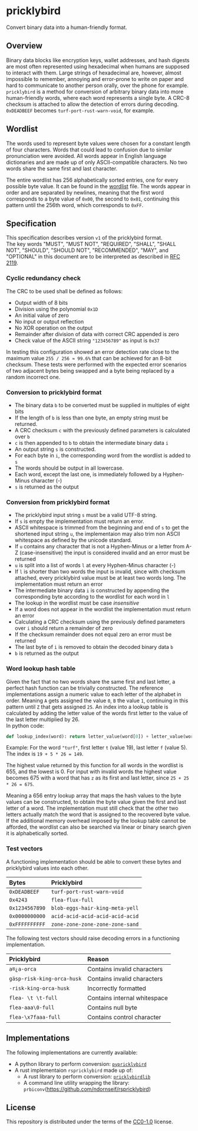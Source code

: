 # pricklybird
Convert binary data into a human-friendly format.

## Overview

Binary data blocks like encryption keys, wallet addresses, and hash digests are most 
often represented using hexadecimal when humans are supposed to interact with them. 
Large strings of hexadecimal are, however, almost impossible to remember, 
annoying and error-prone to write on paper and hard to communicate to another person orally, 
over the phone for example.   
`pricklybird` is a method for conversion of arbitrary binary data into more
human-friendly words, where each word represents a single byte. A CRC-8 checksum is 
attached to allow the detection of errors during decoding.  
`0xDEADBEEF` becomes `turf-port-rust-warn-void`, for example.

## Wordlist

The words used to represent byte values were chosen for a constant length of
four characters. Words that could lead to confusion due to similar pronunciation were avoided. 
All words appear in English language dictionaries and are made up of only ASCII-compatible
characters. No two words share the same first and last character. 

The entire wordlist has 256 alphabetically sorted entries, one for every possible byte value.
It can be found in the [wordlist](wordlist.txt) file. 
The words appear in order and are separated by newlines, 
meaning that the first word corresponds to a byte value of `0x00`, the second to `0x01`, 
continuing this pattern until the 256th word, which corresponds to `0xFF`.

## Specification

This specification describes version `v1` of the pricklybird format.  
The key words "MUST", "MUST NOT", "REQUIRED", "SHALL", "SHALL
NOT", "SHOULD", "SHOULD NOT", "RECOMMENDED",  "MAY", and
"OPTIONAL" in this document are to be interpreted as described in
[RFC 2119](https://www.rfc-editor.org/rfc/rfc2119).

### Cyclic redundancy check

The CRC to be used shall be defined as follows:  

- Output width of 8 bits
- Division using the polynomial `0x1D`
- An initial value of zero
- No input or output reflection
- No XOR operation on the output
- Remainder after division of data with correct CRC appended is zero
- Check value of the ASCII string `"123456789"` as input is `0x37`

In testing this configuration showed an error detection rate close to the maximum
value `255 / 256 ≈ 99.6%` that can be achieved for an 8-bit checksum. 
These tests were performed with the expected error scenarios of two adjacent bytes being swapped and a byte being replaced by a random incorrect one. 

### Conversion to pricklybird format

- The binary data `b` to be converted must be supplied in multiples of eight bits
- If the length of `b` is less than one byte, an empty string must be returned.
- A CRC checksum `c` with the previously defined parameters is calculated over `b`
- `c` is then appended to `b` to obtain the intermediate binary data `i`
- An output string `s` is constructed.
- For each byte in `i`, the corresponding word from the wordlist is added to `s`
- The words should be output in all lowercase.
- Each word, except the last one, is immediately followed by a Hyphen-Minus character (-)
- `s` is returned as the output

### Conversion from pricklybird format

- The pricklybird input string `s` must be a valid UTF-8 string.
- If `s` is empty the implementation must return an error.
- ASCII whitespace is trimmed from the beginning and end of `s` to get the shortened input string `u`, the implementaion may also trim non ASCII whitespace as defined by the unicode standard.
- If `u` contains any character that is not a Hyphen-Minus or a letter from A-Z (case-insensitive) the input is considered invalid and an error must be returned
- `u` is split into a list of words `l` at every Hyphen-Minus character (-)
- If `l` is shorter than two words the input is invalid, since with checksum attached, every
pricklybird value must be at least two words long. The implementation must return an error
- The intermediate binary data `i` is constructed by appending the corresponding byte
according to the wordlist for each word in `l`
- The lookup in the wordlist must be case *insensitive*
- If a word does not appear in the wordlist the implementation must return an error
- Calculating a CRC checksum using the previously defined parameters over `i` should return a remainder of zero
- If the checksum remainder does not equal zero an error must be returned
- The last byte of `i` is removed to obtain the decoded binary data `b`
- `b` is returned as the output

### Word lookup hash table

Given the fact that no two words share the same first and last letter, a perfect hash function can be
trivially constructed. The reference implementations assign a numeric value to each letter of the alphabet
in order. Meaning `A` gets assigned the value `0`, `B` the value `1`, continuing in this pattern until `Z` that gets assigned `25`.
An index into a lookup table is calculated by adding the letter value of the words first letter to the value of the last letter multiplied by 26.  
In python code:   
```python
def lookup_index(word): return letter_value(word[0]) + letter_value(word[-1]) * 26
```
Example: For the word `"turf"`, first letter `t` (value 19), last letter `f` (value 5). The index is `19 + 5 * 26 = 149`.

The highest value returned by this function for all words in the wordlist is 655, and the lowest is 0.
For input with invalid words the highest value becomes 675 with a word that has `z` as its first and last letter, since `25 + 25 * 26 = 675`. 

Meaning a 656 entry lookup array that maps the hash values to the byte values can be constructed,
to obtain the byte value given the first and last letter of a word. The implementation must still check that the other two letters actually match the word 
that is assigned to the recovered byte value.
If the additional memory overhead imposed by the lookup table cannot be afforded, the wordlist can also be searched via linear
or binary search given it is alphabetically sorted.

### Test vectors

A functioning implementation should be able to convert these bytes and pricklybird values into each other.

| Bytes          | Pricklybird                     |
| :------------- | :------------------------------ |
| `0xDEADBEEF`   | `turf-port-rust-warn-void`      |
| `0x4243`       | `flea-flux-full`                |
| `0x1234567890` | `blob-eggs-hair-king-meta-yell` |
| `0x0000000000` | `acid-acid-acid-acid-acid-acid` |
| `0xFFFFFFFFFF` | `zone-zone-zone-zone-zone-sand` |

The following test vectors should raise decoding errors in a functioning implementation.

| Pricklybird                | Reason                        |
| :------------------------- | :---------------------------- |
| `a®¿a-orca`                | Contains invalid characters   |
| `gäsp-risk-king-orca-husk` | Contains invalid characters   |
| `-risk-king-orca-husk`     | Incorrectly formatted         |
| `flea- \t \t-full`         | Contains internal whitespace  |
| `flea-aaa\0-full`          | Contains null byte            |
| `flea-\x7faaa-full`        | Contains control character    |

## Implementations

The following implementations are currently available:

- A python library to perform conversion: [`pypricklybird`](https://github.com/ndornseif/pypricklybird)
- A rust implementaion `rspricklybird` made up of:
    - A rust library to perform conversion: [`pricklybirdlib`](https://github.com/ndornseif/rspricklybird)
    - A command line utility wrapping the library: `prbiconv`(https://github.com/ndornseif/rspricklybird)


## License

This repository is distributed under the terms of the [CC0-1.0](https://spdx.org/licenses/CC0-1.0.html) license.